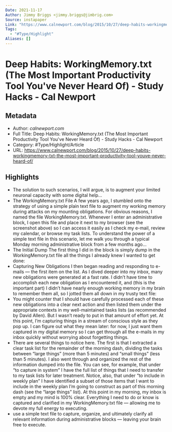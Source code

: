 ```yaml
---
Date: 2021-11-17
Author: Jimmy Briggs <jimmy.briggs@jimbrig.com>
Source: instapaper
Link: "https://www.calnewport.com/blog/2015/10/27/deep-habits-workingmemory-txt-the-most-important-productivity-tool-youve-never-heard-of/"
Tags:
  - "#Type/Highlight"
Aliases: []
---
```


# Deep Habits: WorkingMemory.txt (The Most Important Productivity Tool You've Never Heard Of) - Study Hacks - Cal Newport

## Metadata

* Author: *calnewport.com*
* Full Title: Deep Habits: WorkingMemory.txt (The Most Important Productivity Tool You've Never Heard Of) - Study Hacks - Cal Newport
* Category: #Type/Highlight/Article
* URL: https://www.calnewport.com/blog/2015/10/27/deep-habits-workingmemory-txt-the-most-important-productivity-tool-youve-never-heard-of/

## Highlights

* The solution to such scenarios, I will argue, is to augment your limited neuronal capacity with some digital help…
* The WorkingMemory.txt File
  A few years ago, I stumbled onto the strategy of using a simple plain text file to augment my working memory during attacks on my mounting obligations.
  For obvious reasons, I named the file WorkingMemory.txt. Whenever I enter an administrative block, I open this file and place it next to my browser (see the screenshot above) so I can access it easily as I check my e-mail, review my calendar, or browse my task lists.
  To understand the power of a simple text file in this scenario, let me walk you through a typical Monday morning administrative block from a few months ago…
* The Initial Dump
  The first thing I did in the block is simply dump in the WorkingMemory.txt file all the things I already knew I wanted to get done:
* Capturing New Obligations
  I then began reading and responding to e-mails — the first item on the list. As I dived deeper into my inbox, many new obligations were generated at a fast rate. I didn’t have time to accomplish each new obligation as I encountered it, and (this is the important part) I didn’t have nearly enough working memory in my brain to remember them all, so I jotted them all down in my trusty text file:
* You might counter that I should have carefully processed each of these new obligations into a clear next action and then listed them under the appropriate contexts in my well-maintained tasks lists (as recommended by David Allen).
  But I wasn’t ready to put in that amount of effort yet.
  At this point, I’m capturing things in a stream of conscious style as they pop up. I can figure out what they mean later: for now, I just want them captured in my digital memory so I can get through all the e-mails in my inbox quickly without worrying about forgetting things.
* There are several things to notice here. The first is that I extracted a clear task list for the remainder of the morning dash, dividing the tasks between “large things” (more than 5 minutes) and “small things” (less than 5 minutes).
  I also went through and organized the rest of the information dumped into the file. You can see, for example, that under “to capture in system” I have the full list of things that I need to transfer to my task lists for later treatment.
  Notice, also, that under “to include in weekly plan” I have identified a subset of those items that I want to include in the weekly plan I’m going to construct as part of this morning dash (see the “large things” list).
  At this point in my morning, my inbox is empty and my mind is 100% clear. Everything I need to do or know is captured and clarified in my WorkingMemory.txt file — allowing me to devote my full energy to executing.
* use a simple text file to capture, organize, and ultimately clarify all relevant information during administrative blocks — leaving your brain free to execute.
